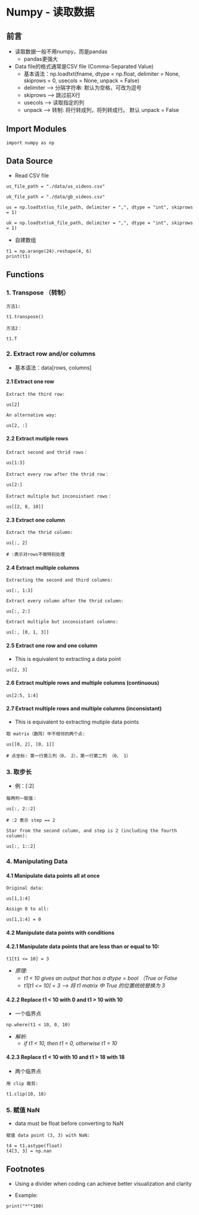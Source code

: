 # Numpy - 读取数据

## 前言
- 读取数据一般不用numpy，而是pandas
    - pandas更强大
- Data file的格式通常是CSV file (Comma-Separated Value)
    - 基本语法：np.loadtxt(fname, dtype = np.float, delimiter = None, skiprows = 0, usecols = None, unpack = False)
    - delimiter --> 分隔字符串: 默认为空格，可改为逗号
    - skiprows --> 跳过前X行
    - usecols --> 读取指定的列
    - unpack --> 转制: 将行转成列，将列转成行。 默认 unpack = False

## Import Modules
```
import numpy as np
```

## Data Source
- Read CSV file 
```
us_file_path = "./data/us_videos.csv"

uk_file_path = "./data/gb_videos.csv"
```
```
us = np.loadtxt(us_file_path, delimiter = ",", dtype = "int", skiprows = 1)

uk = np.loadtxt(uk_file_path, delimiter = ",", dtype = "int", skiprows = 1)
```
- 自建数组
```
t1 = np.arange(24).reshape(4, 6)
print(t1)
```

## Functions
### 1. Transpose （转制）
```
方法1:

t1.transpose()
```

```
方法2：

t1.T
```

### 2. Extract row and/or columns
- 基本语法：data[rows, columns]

#### 2.1 Extract one row
```
Extract the third row:

us[2]
```
```
An alternative way:

us[2, :]
```

#### 2.2 Extract mutiple rows 
```
Extract second and thrid rows：

us[1:3]
```
```
Extract every row after the thrid row：

us[2:]
```
```
Extract multiple but inconsistant rows：

us[[2, 8, 10]]
```

#### 2.3 Extract one column
```
Extract the thrid column:

us[:, 2]

# :表示对rows不做特别处理
```

#### 2.4 Extract multiple columns
```
Extracting the second and third columns:

us[:, 1:3]
```
```
Extract every column after the thrid column:

us[:, 2:]
```
```
Extract multiple but inconsistant columns:

us[:, [0, 1, 3]]
```

#### 2.5 Extract one row and one column 
- This is equivalent to extracting a data point

```
us[2, 3] 
```

#### 2.6 Extract multiple rows and multiple columns (continuous)
```
us[2:5, 1:4]
```

#### 2.7 Extract multiple rows and multiple columns (inconsistant) 
- This is equivalent to extracting mutiple data points

```
取 matrix（数阵）中不相邻的两个点:

us[[0, 2], [0, 1]] 

# 点坐标: 第一行第三列（0， 2），第一行第二列 （0， 1）
```

### 3. 取步长
- 例：[:2]

```
每两列一取值：

us[:, 2::2]

# :2 表示 step == 2 
```
```
Star from the second column, and step is 2 (including the fourth column):

us[:, 1::2]
```

### 4. Manipulating Data

#### 4.1 Manipulate data points all at once
```
Original data: 

us[1,1:4]
```
```
Assign 0 to all: 

us[1,1:4] = 0 
```

#### 4.2 Manipulate data points with conditions

#### 4.2.1 Manipulate data points that are less than or equal to 10:
```
t1[t1 <= 10] = 3
```
 - *原理:*  
    - *t1 < 10 gives an output that has a dtype = bool （True or False*
    - *t1[t1 <= 10] = 3 --> 将 t1 matrix 中 True 的位置统统替换为 3*

#### 4.2.2 Replace t1 < 10 with 0 and t1 > 10 with 10 
- 一个临界点
```
np.where(t1 < 10, 0, 10)
```
- *解析:*
    - *if t1 < 10, then t1 = 0, otherwise t1 = 10*

#### 4.2.3 Replace t1 < 10 with 10 and t1 > 18 with 18 
- 两个临界点
```
用 clip 裁剪:

t1.clip(10, 18)
```

### 5. 赋值 NaN 
- data must be float before converting to NaN
```
赋值 data point (3, 3) with NaN:

t4 = t1.astype(float)
t4[3, 3] = np.nan 
```

## Footnotes
- Using a divider when coding can achieve better visualization and clarity 

- Example:
```
print("*"*100)
```
